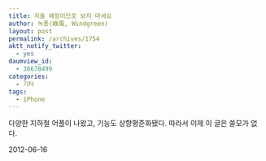 ```yaml
---
title: 지울 예정이므로 보지 마세요
author: 녹풍(綠風, Windgreen)
layout: post
permalink: /archives/1754
aktt_notify_twitter:
  - yes
daumview_id:
  - 36678499
categories:
  - 기타
tags:
  - iPhone
---
```

다양한 지하철 어플이 나왔고, 기능도 상향평준화됐다. 따라서 이제 이 글은 쓸모가 없다.

2012-06-16
